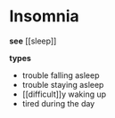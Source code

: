 # Insomnia

**see** [[sleep]]

**types**

- trouble falling asleep
- trouble staying asleep
- [[difficult]]y waking up
- tired during the day
